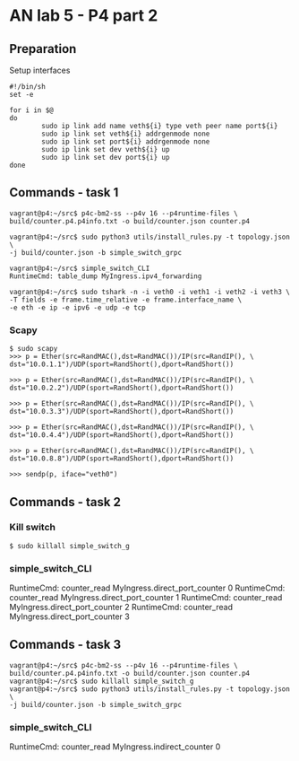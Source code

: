 # AN lab 5 - P4 part 2

## Preparation
Setup interfaces
```
#!/bin/sh
set -e

for i in $@
do
        sudo ip link add name veth${i} type veth peer name port${i}
        sudo ip link set veth${i} addrgenmode none
        sudo ip link set port${i} addrgenmode none
        sudo ip link set dev veth${i} up
        sudo ip link set dev port${i} up
done
```

## Commands - task 1
```
vagrant@p4:~/src$ p4c-bm2-ss --p4v 16 --p4runtime-files \
build/counter.p4.p4info.txt -o build/counter.json counter.p4

vagrant@p4:~/src$ sudo python3 utils/install_rules.py -t topology.json \
-j build/counter.json -b simple_switch_grpc

vagrant@p4:~/src$ simple_switch_CLI
RuntimeCmd: table_dump MyIngress.ipv4_forwarding

vagrant@p4:~/src$ sudo tshark -n -i veth0 -i veth1 -i veth2 -i veth3 \
-T fields -e frame.time_relative -e frame.interface_name \
-e eth -e ip -e ipv6 -e udp -e tcp
```

### Scapy
```
$ sudo scapy
>>> p = Ether(src=RandMAC(),dst=RandMAC())/IP(src=RandIP(), \
dst="10.0.1.1")/UDP(sport=RandShort(),dport=RandShort())

>>> p = Ether(src=RandMAC(),dst=RandMAC())/IP(src=RandIP(), \
dst="10.0.2.2")/UDP(sport=RandShort(),dport=RandShort())

>>> p = Ether(src=RandMAC(),dst=RandMAC())/IP(src=RandIP(), \
dst="10.0.3.3")/UDP(sport=RandShort(),dport=RandShort())

>>> p = Ether(src=RandMAC(),dst=RandMAC())/IP(src=RandIP(), \
dst="10.0.4.4")/UDP(sport=RandShort(),dport=RandShort())

>>> p = Ether(src=RandMAC(),dst=RandMAC())/IP(src=RandIP(), \
dst="10.0.8.8")/UDP(sport=RandShort(),dport=RandShort())

>>> sendp(p, iface="veth0")
```

## Commands - task 2
### Kill switch
```
$ sudo killall simple_switch_g
```

### simple_switch_CLI
RuntimeCmd: counter_read MyIngress.direct_port_counter 0
RuntimeCmd: counter_read MyIngress.direct_port_counter 1
RuntimeCmd: counter_read MyIngress.direct_port_counter 2
RuntimeCmd: counter_read MyIngress.direct_port_counter 3

## Commands - task 3
```
vagrant@p4:~/src$ p4c-bm2-ss --p4v 16 --p4runtime-files \
build/counter.p4.p4info.txt -o build/counter.json counter.p4
vagrant@p4:~/src$ sudo killall simple_switch_g
vagrant@p4:~/src$ sudo python3 utils/install_rules.py -t topology.json \
-j build/counter.json -b simple_switch_grpc
```

### simple_switch_CLI
RuntimeCmd: counter_read MyIngress.indirect_counter 0